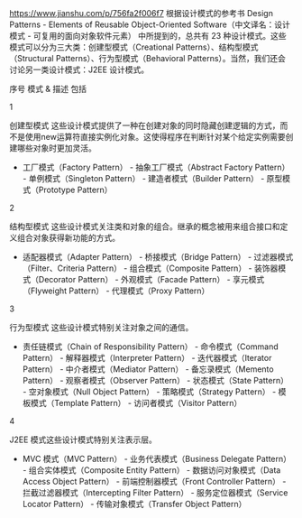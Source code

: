 https://www.jianshu.com/p/756fa2f006f7
根据设计模式的参考书 Design Patterns - Elements of Reusable Object-Oriented Software（中文译名：设计模式 - 可复用的面向对象软件元素） 中所提到的，总共有 23 种设计模式。这些模式可以分为三大类：创建型模式（Creational Patterns）、结构型模式（Structural Patterns）、行为型模式（Behavioral Patterns）。当然，我们还会讨论另一类设计模式：J2EE 设计模式。



序号
模式 & 描述
包括




1

创建型模式 这些设计模式提供了一种在创建对象的同时隐藏创建逻辑的方式，而不是使用new运算符直接实例化对象。这使得程序在判断针对某个给定实例需要创建哪些对象时更加灵活。
- 工厂模式（Factory Pattern） - 抽象工厂模式（Abstract Factory Pattern） - 单例模式（Singleton Pattern） - 建造者模式（Builder Pattern）  - 原型模式（Prototype Pattern）


2

结构型模式 这些设计模式关注类和对象的组合。继承的概念被用来组合接口和定义组合对象获得新功能的方式。
- 适配器模式（Adapter Pattern）  - 桥接模式（Bridge Pattern）  - 过滤器模式（Filter、Criteria Pattern）  - 组合模式（Composite Pattern）  - 装饰器模式（Decorator Pattern）  - 外观模式（Facade Pattern）  - 享元模式（Flyweight Pattern）  - 代理模式（Proxy Pattern）


3

行为型模式 这些设计模式特别关注对象之间的通信。
- 责任链模式（Chain of Responsibility Pattern）  - 命令模式（Command Pattern）  - 解释器模式（Interpreter Pattern）  - 迭代器模式（Iterator Pattern）  - 中介者模式（Mediator Pattern）  - 备忘录模式（Memento Pattern）  - 观察者模式（Observer Pattern）  - 状态模式（State Pattern）  - 空对象模式（Null Object Pattern）  - 策略模式（Strategy Pattern）  - 模板模式（Template Pattern）  - 访问者模式（Visitor Pattern）


4

J2EE 模式这些设计模式特别关注表示层。
- MVC 模式（MVC Pattern）  - 业务代表模式（Business Delegate Pattern）  - 组合实体模式（Composite Entity Pattern）  - 数据访问对象模式（Data Access Object Pattern）  - 前端控制器模式（Front Controller Pattern）  - 拦截过滤器模式（Intercepting Filter Pattern）  - 服务定位器模式（Service Locator Pattern）  - 传输对象模式（Transfer Object Pattern）